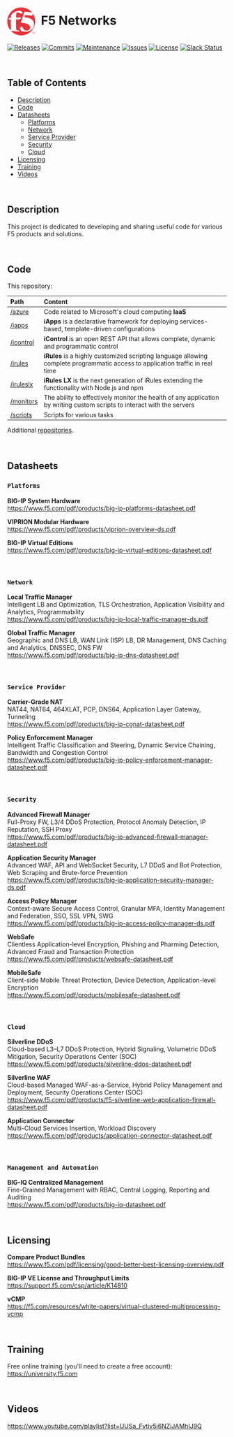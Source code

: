 # <img align="center" src="f5.svg" height="64">&nbsp;&nbsp;F5 Networks
[![Releases](https://img.shields.io/github/release/ArtiomL/f5networks.svg)](https://github.com/ArtiomL/f5networks/releases)
[![Commits](https://img.shields.io/github/commits-since/ArtiomL/f5networks/v1.0.2.svg?label=commits%20since)](https://github.com/ArtiomL/f5networks/commits/master)
[![Maintenance](https://img.shields.io/maintenance/yes/2018.svg)](https://github.com/ArtiomL/f5networks/graphs/code-frequency)
[![Issues](https://img.shields.io/github/issues/ArtiomL/f5networks.svg)](https://github.com/ArtiomL/f5networks/issues)
[![License](https://img.shields.io/badge/license-MIT-blue.svg)](/LICENSE)
[![Slack Status](https://f5cloudsolutions.herokuapp.com/badge.svg)](https://f5cloudsolutions.herokuapp.com)

&nbsp;&nbsp;

## Table of Contents
- [Description](#description)
- [Code](#code)
- [Datasheets](#datasheets)
	- [Platforms](#platforms)
	- [Network](#network)
	- [Service Provider](#service-provider)
	- [Security](#security)
	- [Cloud](#cloud)
- [Licensing](#licensing)
- [Training](#training)
- [Videos](#videos)

&nbsp;&nbsp;

## Description

This project is dedicated to developing and sharing useful code for various F5 products and solutions.

&nbsp;&nbsp;

## Code

This repository:

| Path | Content |
| :--------- |:--------------- |
| [/azure](/azure) | Code related to Microsoft's cloud computing **IaaS** |
| [/iapps](/iapps) | **iApps** is a declarative framework for deploying services-based, template-driven configurations |
| [/icontrol](/icontrol) | **iControl** is an open REST API that allows complete, dynamic and programmatic control |
| [/irules](/irules) | **iRules** is a highly customized scripting language allowing complete programmatic access to application traffic in real time |
| [/iruleslx](/iruleslx) | **iRules LX** is the next generation of iRules extending the functionality with Node.js and npm |
| [/monitors](/monitors) | The ability to effectively monitor the health of any application by writing custom scripts to interact with the servers |
| [/scripts](/scripts) | Scripts for various tasks |

Additional [repositories](https://github.com/ArtiomL?tab=repositories&q=f5).

&nbsp;&nbsp;

## Datasheets

### `Platforms`

**BIG-IP System Hardware**  
https://www.f5.com/pdf/products/big-ip-platforms-datasheet.pdf

**VIPRION Modular Hardware**  
https://www.f5.com/pdf/products/viprion-overview-ds.pdf

**BIG-IP Virtual Editions**  
https://www.f5.com/pdf/products/big-ip-virtual-editions-datasheet.pdf

&nbsp;&nbsp;

### `Network`

**Local Traffic Manager**  
Intelligent LB and Optimization, TLS Orchestration, Application Visibility and Analytics, Programmability  
https://www.f5.com/pdf/products/big-ip-local-traffic-manager-ds.pdf

**Global Traffic Manager**  
Geographic and DNS LB, WAN Link (ISP) LB, DR Management, DNS Caching and Analytics, DNSSEC, DNS FW  
https://www.f5.com/pdf/products/big-ip-dns-datasheet.pdf

&nbsp;&nbsp;

### `Service Provider`

**Carrier-Grade NAT**  
NAT44, NAT64, 464XLAT, PCP, DNS64, Application Layer Gateway, Tunneling  
https://www.f5.com/pdf/products/big-ip-cgnat-datasheet.pdf

**Policy Enforcement Manager**  
Intelligent Traffic Classification and Steering, Dynamic Service Chaining, Bandwidth and Congestion Control  
https://www.f5.com/pdf/products/big-ip-policy-enforcement-manager-datasheet.pdf

&nbsp;&nbsp;

### `Security`

**Advanced Firewall Manager**  
Full-Proxy FW, L3/4 DDoS Protection, Protocol Anomaly Detection, IP Reputation, SSH Proxy  
https://www.f5.com/pdf/products/big-ip-advanced-firewall-manager-datasheet.pdf

**Application Security Manager**  
Advanced WAF, API and WebSocket Security, L7 DDoS and Bot Protection, Web Scraping and Brute-force Prevention  
https://www.f5.com/pdf/products/big-ip-application-security-manager-ds.pdf

**Access Policy Manager**  
Context-aware Secure Access Control, Granular MFA, Identity Management and Federation, SSO, SSL VPN, SWG  
https://www.f5.com/pdf/products/big-ip-access-policy-manager-ds.pdf

**WebSafe**  
Clientless Application-level Encryption, Phishing and Pharming Detection, Advanced Fraud and Transaction Protection  
https://www.f5.com/pdf/products/websafe-datasheet.pdf

**MobileSafe**  
Client-side Mobile Threat Protection, Device Detection, Application-level Encryption  
https://www.f5.com/pdf/products/mobilesafe-datasheet.pdf

&nbsp;&nbsp;

### `Cloud`

**Silverline DDoS**  
Cloud-based L3–L7 DDoS Protection, Hybrid Signaling, Volumetric DDoS Mitigation, Security Operations Center (SOC)  
https://www.f5.com/pdf/products/silverline-ddos-datasheet.pdf

**Silverline WAF**  
Cloud-based Managed WAF-as-a-Service, Hybrid Policy Management and Deployment, Security Operations Center (SOC)  
https://www.f5.com/pdf/products/f5-silverline-web-application-firewall-datasheet.pdf

**Application Connector**  
Multi-Cloud Services Insertion, Workload Discovery  
https://www.f5.com/pdf/products/application-connector-datasheet.pdf

&nbsp;&nbsp;

### `Management and Automation`

**BIG-IQ Centralized Management**  
Fine-Grained Management with RBAC, Central Logging, Reporting and Auditing  
https://www.f5.com/pdf/products/big-iq-datasheet.pdf

&nbsp;&nbsp;

## Licensing

**Compare Product Bundles**    
https://www.f5.com/pdf/licensing/good-better-best-licensing-overview.pdf
 
**BIG-IP VE License and Throughput Limits**    
https://support.f5.com/csp/article/K14810
 
**vCMP**  
https://f5.com/resources/white-papers/virtual-clustered-multiprocessing-vcmp
 
&nbsp;&nbsp;
 
## Training
 
Free online training (you'll need to create a free account):  
https://university.f5.com

&nbsp;&nbsp;

## Videos
 
https://www.youtube.com/playlist?list=UUSa_Fvtiv5i6NZiJAMhIJ9Q

